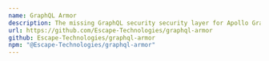 ```yaml
---
name: GraphQL Armor
description: The missing GraphQL security security layer for Apollo GraphQL and Yoga / Envelop servers.
url: https://github.com/Escape-Technologies/graphql-armor
github: Escape-Technologies/graphql-armor
npm: "@Escape-Technologies/graphql-armor"
---
```

